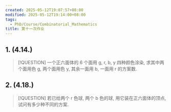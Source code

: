 ```yaml
---
created: 2025-05-12T19:07:57+08:00
modified: 2025-05-12T19:14:00+08:00
tags:
  - PhD/Course/Combinatorial_Mathematics
title: 第十一次作业
---
```


## 1. (4.14.)

> [!QUESTION]
> 一个正六面体的 6 个面用 g, r, b, y 四种颜色涂染, 求其中两个面用色 g, 两个面用色 y, 其余一面用 b, 一面用 r 的方案数.

## 2. (4.18.)

> [!QUESTION]
> 若已给两个 r 色球, 两个 b 色的球, 用它装在正六面体的顶点, 试问有多少种不同的方案.
